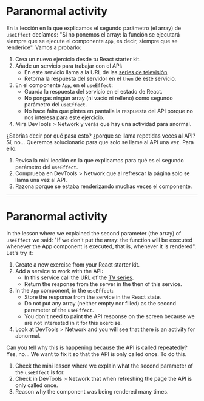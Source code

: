 # Paranormal activity

En la lección en la que explicamos el segundo parámetro (el array) de `useEffect` decíamos: "Si no ponemos el array: la función se ejecutará siempre que se ejecute el componente `App`, es decir, siempre que se renderice".
Vamos a probarlo:

1. Crea un nuevo ejercicio desde tu React starter kit.
2. Añade un servicio para trabajar con el API:
   - En este servicio llama a la URL de las [series de televisión](https://api.tvmaze.com/search/shows?q=paranormal)
   - Retorna la respuesta del servidor en el `then` de este servicio.
3. En el componente `App`, en el `useEffect`:
   - Guarda la respuesta del servicio en el estado de React.
   - No pongas ningún array (ni vacío ni relleno) como segundo parámetro del `useEffect`.
   - No hace falta que pintes en pantalla la respuesta del API porque no nos interesa para este ejercicio.
4. Mira DevTools > Network y verás que hay una actividad para anormal.

¿Sabrías decir por qué pasa esto? ¿porque se llama repetidas veces al API? Sí, no... Queremos solucionarlo para que solo se llame al API una vez. Para ello.

1. Revisa la mini lección en la que explicamos para qué es el segundo parámetro del `useEffect`.
2. Comprueba en DevTools > Network que al refrescar la página solo se llama una vez al API.
3. Razona porque se estaba renderizando muchas veces el componente.

---

# Paranormal activity

In the lesson where we explained the second parameter (the array) of `useEffect` we said: "If we don't put the array: the function will be executed whenever the App component is executed, that is, whenever it is rendered".
Let's try it:

1. Create a new exercise from your React starter kit.
2. Add a service to work with the API:
   - In this service call the URL of the [TV series](https://api.tvmaze.com/search/shows?q=paranormal).
   - Return the response from the server in the then of this service.
3. In the `App` component, in the `useEffect`:
   - Store the response from the service in the React state.
   - Do not put any array (neither empty nor filled) as the second parameter of the `useEffect`.
   - You don't need to paint the API response on the screen because we are not interested in it for this exercise.
4. Look at DevTools > Network and you will see that there is an activity for abnormal.

Can you tell why this is happening because the API is called repeatedly? Yes, no... We want to fix it so that the API is only called once. To do this.

1. Check the mini lesson where we explain what the second parameter of the `useEffect` is for.
2. Check in DevTools > Network that when refreshing the page the API is only called once.
3. Reason why the component was being rendered many times.
